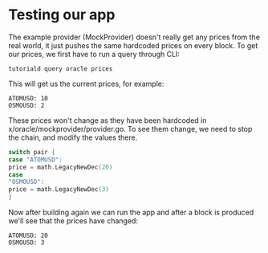 # Testing our app

The example provider (MockProvider) doesn't really get any prices from the real world, it just pushes the same hardcoded prices on every block. To get our prices, we
first have to run a query through CLI:

```shell
tutoriald query oracle prices
```

This will get us the current prices, for example:

```shell
ATOMUSD: 10
OSMOUSD: 2
```

These prices won't change as they have been hardcoded in x/oracle/mockprovider/provider.go. To see them change, we need to stop the chain, and modify the
values there.

```go
switch pair {
case "ATOMUSD":
price = math.LegacyNewDec(20)
case
"OSMOUSD":
price = math.LegacyNewDec(3)
}
```

Now after building again we can run the app and after a block is produced we'll see that the prices have changed:

```shell
ATOMUSD: 20
OSMOUSD: 3
```